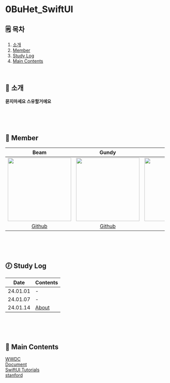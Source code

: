 # 0BuHet_SwiftUI

## 🗒︎ 목차
1. [소개](#-소개)
1. [Member](#-member)
1. [Study Log](#-study-log)
1. [Main Contents](#-main-contents)

<br>

## 👋 소개

**묻지마세요 스유할거에요**

<br>
<br>
<br>

## 🧑 Member 

|Beam|Gundy|Hamo|Zion|
|:---:|:---:|:---:|:---:|
|<img src="https://avatars.githubusercontent.com/u/77507952?v=4" width=200 height=200>|<img src = "https://avatars.githubusercontent.com/u/106914201?v=4" width=200 height=200>|<img src="https://avatars.githubusercontent.com/u/85005933?v=4" width=200 height=200>|<img src="https://avatars.githubusercontent.com/u/24710439?v=4" width=200 height=200>|
| [Github](https://github.com/Dylan-yoon) | [Github](https://github.com/Gundy93) | [Github](https://github.com/lxodud) | [Github](https://github.com/LeeZion94) |

<br>
<br>
<br>

## 🕖 Study Log

|Date|Contents|
|--|--| 
|24.01.01| - |
|24.01.07| - |
|24.01.14| [About](https://github.com/Dylan-yoon/0BuHet_SwiftUI/blob/main/Log/240114.md) |

<br>
<br>
<br>

## 📖 Main Contents

[WWDC](https://developer.apple.com/videos/developer-tools/)<br>
[Document](https://developer.apple.com/documentation/swiftui/)<br>
[SwiftUI Tutorials](https://developer.apple.com/tutorials/swiftui)<br>
[stanford](https://cs193p.sites.stanford.edu/2023)<br>
